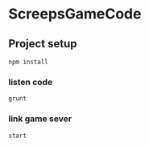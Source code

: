 # ScreepsGameCode

## Project setup
```
npm install
```

### listen code
```
grunt
```

### link game sever
```
start
```


